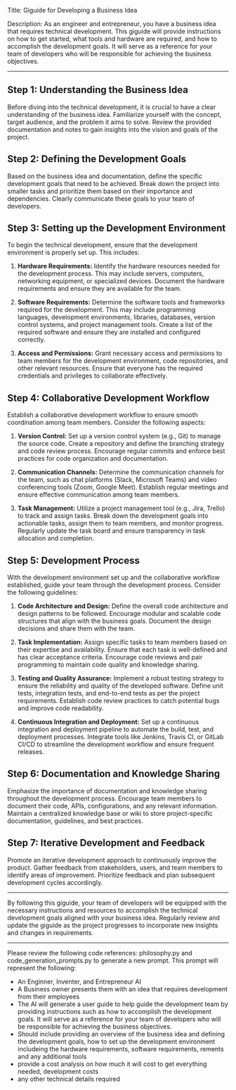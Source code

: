 Title: Giguide for Developing a Business Idea

Description: As an engineer and entrepreneur, you have a business idea that requires technical development. This giguide will provide instructions on how to get started, what tools and hardware are required, and how to accomplish the development goals. It will serve as a reference for your team of developers who will be responsible for achieving the business objectives.

---

## Step 1: Understanding the Business Idea

Before diving into the technical development, it is crucial to have a clear understanding of the business idea. Familiarize yourself with the concept, target audience, and the problem it aims to solve. Review the provided documentation and notes to gain insights into the vision and goals of the project.

## Step 2: Defining the Development Goals

Based on the business idea and documentation, define the specific development goals that need to be achieved. Break down the project into smaller tasks and prioritize them based on their importance and dependencies. Clearly communicate these goals to your team of developers.

## Step 3: Setting up the Development Environment

To begin the technical development, ensure that the development environment is properly set up. This includes:

1. **Hardware Requirements:** Identify the hardware resources needed for the development process. This may include servers, computers, networking equipment, or specialized devices. Document the hardware requirements and ensure they are available for the team.

2. **Software Requirements:** Determine the software tools and frameworks required for the development. This may include programming languages, development environments, libraries, databases, version control systems, and project management tools. Create a list of the required software and ensure they are installed and configured correctly.

3. **Access and Permissions:** Grant necessary access and permissions to team members for the development environment, code repositories, and other relevant resources. Ensure that everyone has the required credentials and privileges to collaborate effectively.

## Step 4: Collaborative Development Workflow

Establish a collaborative development workflow to ensure smooth coordination among team members. Consider the following aspects:

1. **Version Control:** Set up a version control system (e.g., Git) to manage the source code. Create a repository and define the branching strategy and code review process. Encourage regular commits and enforce best practices for code organization and documentation.

2. **Communication Channels:** Determine the communication channels for the team, such as chat platforms (Slack, Microsoft Teams) and video conferencing tools (Zoom, Google Meet). Establish regular meetings and ensure effective communication among team members.

3. **Task Management:** Utilize a project management tool (e.g., Jira, Trello) to track and assign tasks. Break down the development goals into actionable tasks, assign them to team members, and monitor progress. Regularly update the task board and ensure transparency in task allocation and completion.

## Step 5: Development Process

With the development environment set up and the collaborative workflow established, guide your team through the development process. Consider the following guidelines:

1. **Code Architecture and Design:** Define the overall code architecture and design patterns to be followed. Encourage modular and scalable code structures that align with the business goals. Document the design decisions and share them with the team.

2. **Task Implementation:** Assign specific tasks to team members based on their expertise and availability. Ensure that each task is well-defined and has clear acceptance criteria. Encourage code reviews and pair programming to maintain code quality and knowledge sharing.

3. **Testing and Quality Assurance:** Implement a robust testing strategy to ensure the reliability and quality of the developed software. Define unit tests, integration tests, and end-to-end tests as per the project requirements. Establish code review practices to catch potential bugs and improve code readability.

4. **Continuous Integration and Deployment:** Set up a continuous integration and deployment pipeline to automate the build, test, and deployment processes. Integrate tools like Jenkins, Travis CI, or GitLab CI/CD to streamline the development workflow and ensure frequent releases.

## Step 6: Documentation and Knowledge Sharing

Emphasize the importance of documentation and knowledge sharing throughout the development process. Encourage team members to document their code, APIs, configurations, and any relevant information. Maintain a centralized knowledge base or wiki to store project-specific documentation, guidelines, and best practices.

## Step 7: Iterative Development and Feedback

Promote an iterative development approach to continuously improve the product. Gather feedback from stakeholders, users, and team members to identify areas of improvement. Prioritize feedback and plan subsequent development cycles accordingly.

---

By following this giguide, your team of developers will be equipped with the necessary instructions and resources to accomplish the technical development goals aligned with your business idea. Regularly review and update the giguide as the project progresses to incorporate new insights and changes in requirements.


---

Please review the following code references: philosophy.py and code_generation_prompts.py to generate a new prompt. This prompt will represent the following:
- An Enginner, Inventer, and Entrepreneur AI
- A Business owner presents them with an idea that requires development from their employees
- The AI will generate a user guide to help guide the development team by providing instructions such as how to accomplish the development goals. It will serve as a reference for your team of developers who will be responsible for achieving the business objectives.
- Should include providing an overview of the business idea and defining the development goals, how to set up the development environment includeing the hardware requirements, software requirements, rements and any additional tools 
- provide a cost analysis on how much it will cost to get everything needed, development costs 
- any other technical details required